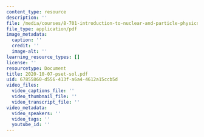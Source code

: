 ```yaml
---
content_type: resource
description: ''
file: /media/courses/8-701-introduction-to-nuclear-and-particle-physics-fall-2020/2020-10-07-pset-sol.pdf
file_type: application/pdf
image_metadata:
  caption: ''
  credit: ''
  image-alt: ''
learning_resource_types: []
license: ''
resourcetype: Document
title: 2020-10-07-pset-sol.pdf
uid: 67855860-d556-413f-a6a4-4612a15ccb5d
video_files:
  video_captions_file: ''
  video_thumbnail_file: ''
  video_transcript_file: ''
video_metadata:
  video_speakers: ''
  video_tags: ''
  youtube_id: ''
---
```

